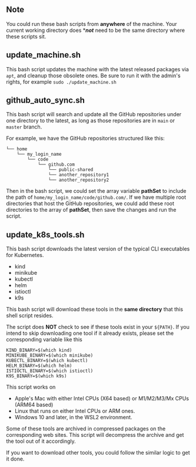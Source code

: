 ## Note
You could run these bash scripts from **anywhere** of the machine. Your current working directory does ***_not_** need to be the same directory where these scripts sit.

## update_machine.sh
This bash script updates the machine with the latest released packages via `apt`, and cleanup those obsolete ones. Be sure to run it with the admin's rights, for example
`sudo ./update_machine.sh`


## github_auto_sync.sh
This bash script will search and update all the GitHub repositories under one directory to the latest, as long as those repositories are in `main` or `master` branch. 

For example, we have the GitHub repositories structured like this:
```
└── home
    └── my_login_name
        └── code
            └── github.com
                └── public-shared
                └── another_repository1
                └── another_repository2
```
Then in the bash script, we could set the array variable **pathSet** to include the path of `home/my_login_name/code/github.com/`. If we have multiple root directories that host the GitHub repositories, we could add these root directories to the array of **pathSet**, then save the changes and run the script.


## update_k8s_tools.sh
This bash script downloads the latest version of the typical CLI executables for Kubernetes.
- kind
- minikube
- kubectl
- helm
- istioctl
- k9s

This bash script will download these tools in the **same directory** that this shell script resides.

The script does **NOT** check to see if these tools exist in your `${PATH}`.
If you intend to skip downloading one tool if it already exists, please set the corresponding variable like this
```
KIND_BINARY=$(which kind)
MINIKUBE_BINARY=$(which minikube)
KUBECTL_BINARY=$(which kubectl)
HELM_BINARY=$(which helm)
ISTIOCTL_BINARY=$(which istioctl)
K9S_BINARY=$(which k9s)
```

This script works on
- Apple's Mac with either Intel CPUs (X64 based) or M1/M2/M3/Mx CPUs (ARM64 based)
- Linux that runs on either Intel CPUs or ARM ones.
- Windows 10 and later, in the WSL2 environment.

Some of these tools are archived in compressed packages on the corresponding web sites. This script will decompress the archive and get the tool out of it accordingly.  

If you want to download other tools, you could follow the similar logic to get it done.
